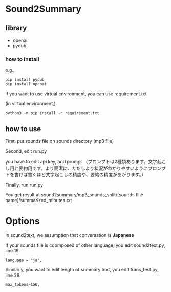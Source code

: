 # Sound2Summary

## library
- openai
- pydub

### how to install
e.g.,
```
pip install pydub
pip install openai
```

if you want to use virtual environment, you can use requirement.txt

(in virtual environment,)

```
python3 -m pip install -r requirement.txt
```

## how to use

First, put sounds file on sounds directory (mp3 file)

Second, edit run.py

you have to edit api key, and prompt
（プロンプトは2種類あります。文字起こし用と要約用です。より簡潔に、ただしより状況がわかりやすいようにプロンプトを書けば書くほど文字起こしの精度や、要約の精度があがります。）

Finally, run run.py

You get result at sound2summary/mp3_sounds_split/[sounds flile name]/summarized_minutes.txt

# Options

In sound2text, we assumption that conversation is **Japanese** 

If your sounds file is copmposed of other language, you edit sound2text.py, line 19.

``` 
language = "ja",

```

Similarly, you want to edit length of summary text, you edit trans_test.py, line 29.
``` 
max_tokens=150,

```